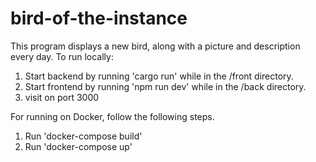 # bird-of-the-instance
This program displays a new bird, along with a picture and description every day.
To run locally:
1. Start backend by running 'cargo run' while in the /front directory.
2. Start frontend by running 'npm run dev' while in the /back directory. 
3. visit on port 3000

For running on Docker, follow the following steps.
1. Run 'docker-compose build'
2. Run 'docker-compose up'
